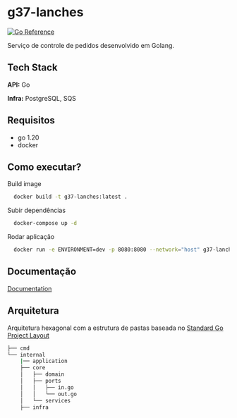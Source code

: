 # g37-lanches

[![Go Reference](https://pkg.go.dev/badge/golang.org/x/example.svg)](https://pkg.go.dev/golang.org/x/example)

Serviço de controle de pedidos desenvolvido em Golang.




## Tech Stack

**API:** Go

**Infra:** PostgreSQL, SQS


## Requisitos

- go 1.20
- docker

## Como executar?

Build image

```bash
  docker build -t g37-lanches:latest .
```

Subir dependências
```bash
  docker-compose up -d
```

Rodar aplicação
```bash
  docker run -e ENVIRONMENT=dev -p 8080:8080 --network="host" g37-lanches:latest
```
## Documentação
[Documentation](https://github.com/IgorRamosBR/g37-techchallenge/tree/master/api)


## Arquitetura
Arquitetura hexagonal com a estrutura de pastas baseada no [Standard Go Project Layout](https://github.com/golang-standards/project-layout#go-directories) 

```bash
├── cmd
└── internal
    |── application
    ├── core
    │   ├── domain
    │   ├── ports
    │   │   ├── in.go
    │   │   └── out.go
    │   └── services
    ├── infra
```